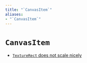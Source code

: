 ```yaml
---
title: "`CanvasItem`"
aliases:
- "`CanvasItem`"
---
```


# `CanvasItem`

- [`TextureRect` does not scale nicely](godot-texture-rect-scales-badly.md)
